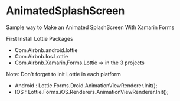 # AnimatedSplashScreen
Sample way to Make an Animated SplashScreen With Xamarin Forms 

First Install Lottie Packages

- Com.Airbnb.android.lottie 
- Com.Airbnb.Ios.Lottie 
- Com.Airbnb.Xamarin,Forms.Lottie => in the 3 projects 

Note: 
Don't forget to init Lottie in each platform 
- Android : Lottie.Forms.Droid.AnimationViewRenderer.Init();
- IOS : Lottie.Forms.iOS.Renderers.AnimationViewRenderer.Init();
